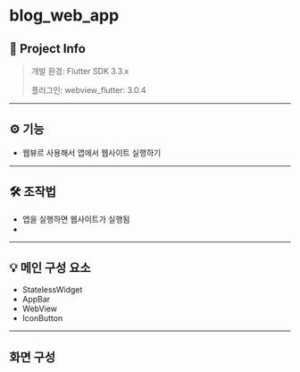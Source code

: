 # blog_web_app

## 📃 Project Info
> 개발 환경: Flutter SDK 3.3.x
>
> 플러그인: webview_flutter: 3.0.4

***

## ⚙️ 기능
- 웹뷰르 사용해서 앱에서 웹사이트 실행하기

***

## 🛠️ 조작법
- 앱을 실행하면 웹사이트가 실행됨
- 
***

## 💡 메인 구성 요소
- StatelessWidget
- AppBar
- WebView
- IconButton

***

## 화면 구성

